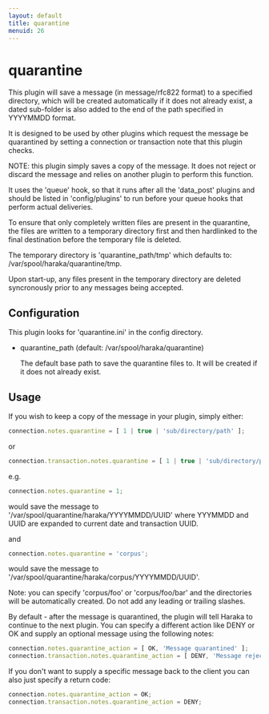 ```yaml
---
layout: default
title: quarantine
menuid: 26
---
```

quarantine
==========

This plugin will save a message (in message/rfc822 format) to a specified
directory, which will be created automatically if it does not already exist,
a dated sub-folder is also added to the end of the path specified in YYYYMMDD
format.

It is designed to be used by other plugins which request the message be 
quarantined by setting a connection or transaction note that this plugin
checks.

NOTE: this plugin simply saves a copy of the message.  It does not reject or
discard the message and relies on another plugin to perform this function.

It uses the 'queue' hook, so that it runs after all the 'data_post' plugins
and should be listed in 'config/plugins' to run before your queue hooks that
perform actual deliveries.

To ensure that only completely written files are present in the quarantine,
the files are written to a temporary directory first and then hardlinked to
the final destination before the temporary file is deleted.

The temporary directory is 'quarantine_path/tmp' which defaults to: 
/var/spool/haraka/quarantine/tmp.

Upon start-up, any files present in the temporary directory are deleted
syncronously prior to any messages being accepted.


Configuration
-------------

This plugin looks for 'quarantine.ini' in the config directory.  

* quarantine\_path                   (default: /var/spool/haraka/quarantine)

  The default base path to save the quarantine files to.  It will be created
  if it does not already exist.


Usage
-----

If you wish to keep a copy of the message in your plugin, simply either:

```javascript
connection.notes.quarantine = [ 1 | true | 'sub/directory/path' ];
```

or

```javascript
connection.transaction.notes.quarantine = [ 1 | true | 'sub/directory/path' ];
```

e.g.

```javascript
connection.notes.quarantine = 1;
```

would save the message to '/var/spool/quarantine/haraka/YYYYMMDD/UUID' where
YYYMMDD and UUID are expanded to current date and transaction UUID.

and

```javascript
connection.notes.quarantine = 'corpus';
```

would save the message to '/var/spool/quarantine/haraka/corpus/YYYYMMDD/UUID'.

Note: you can specify 'corpus/foo' or 'corpus/foo/bar' and the directories will
be automatically created.  Do not add any leading or trailing slashes.

By default - after the message is quarantined, the plugin will tell Haraka to
continue to the next plugin.  You can specify a different action like DENY or
OK and supply an optional message using the following notes:

```javascript
connection.notes.quarantine_action = [ OK, 'Message quarantined' ];
connection.transaction.notes.quarantine_action = [ DENY, 'Message rejected' ];
```

If you don't want to supply a specific message back to the client you can
also just specify a return code:

```javascript
connection.notes.quarantine_action = OK;
connection.transaction.notes.quarantine_action = DENY;
```


